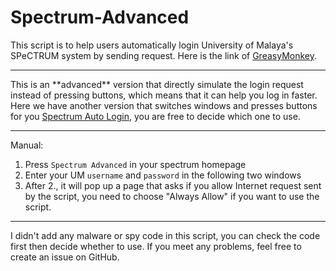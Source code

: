# Spectrum-Advanced
This script is to help users automatically login University of Malaya's SPeCTRUM system by sending request. Here is the link of <a href="https://greasyfork.org/en/scripts/427693-spectrum-advanced">GreasyMonkey</a>.
<hr>
This is an **advanced** version that directly simulate the login request instead of pressing buttons, which means that it can help you log in faster. Here we have another version that switches windows and presses buttons for you <a href="https://github.com/Koukotsukan/UM-Spectrum-Auto-Login">Spectrum Auto Login</a>, you are free to decide which one to use.
<hr>
Manual:

1. Press ```Spectrum Advanced``` in your spectrum homepage
2. Enter your UM ```username``` and ```password``` in the following two windows
3. After 2., it will pop up a page that asks if you allow Internet request sent by the script, you need to choose "Always Allow" if you want to use the script.

<hr>
I didn't add any malware or spy code in this script, you can check the code first then decide whether to use. If you meet any problems, feel free to create an issue on GitHub.
